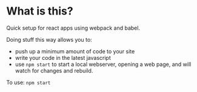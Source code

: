 # What is this?

Quick setup for react apps using webpack and babel.

Doing stuff this way allows you to:
* push up a minimum amount of code to your site
* write your code in the latest javascript
* use `npm start` to start a local webserver, opening a web page, and will watch for changes and rebuild.

To use:
`npm start`